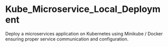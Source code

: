 # Kube_Microservice_Local_Deployment
Deploy a microservices application on Kubernetes using Minikube / Docker  ensuring proper service communication and configuration.
